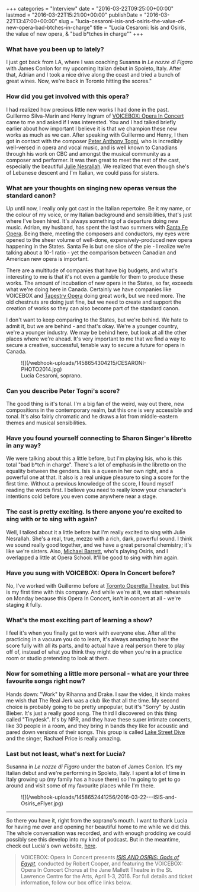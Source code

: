 +++
categories = "Interview"
date = "2016-03-22T09:25:00+00:00"
lastmod = "2016-03-22T15:21:00+00:00"
publishDate = "2016-03-22T13:47:00+00:00"
slug = "lucia-cesaroni-isis-and-osiris-the-value-of-new-opera-bad-btches-in-charge"
title = "Lucia Cesaroni: Isis and Osiris, the value of new opera, &amp; &quot;bad b*tches in charge&quot;"
+++

### What have you been up to lately?

I just got back from LA, where I was coaching Susanna in *Le nozze di Figaro* with James Conlon for my upcoming Italian debut in Spoleto, Italy. After that, Adrian and I took a nice drive along the coast and tried a bunch of great wines. Now, we're back in Toronto hitting the scores."

### How did you get involved with this opera?

I had realized how precious little new works I had done in the past. Guillermo Silva-Marin and Henry Ingram of [VOICEBOX: Opera In Concert](/scene/companies/voicebox-opera-in-concert/) came to me and asked if I was interested. You and I had talked briefly earlier about how important I believe it is that we champion these new works as much as we can. After speaking with Guillermo and Henry, I then got in contact with the composer [Peter Anthony Togni](http://www.petertogni.com/), who is incredibly well-versed in opera and vocal music, and is well known to Canadians through his work on CBC and amongst the musical community as a composer and performer. It was then great to meet the rest of the cast, especially the beautiful [Julie Nesrallah](/scene/people/julie-nesrallah/). We realized that even though she's of Lebanese descent and I'm Italian, we could pass for sisters.

### What are your thoughts on singing new operas versus the standard canon?

Up until now, I really only got cast in the Italian repertoire. Be it my name, or the colour of my voice, or my Italian background and sensibilities, that's just where I've been hired. It's always something of a departure doing new music. Adrian, my husband, has spent the last two summers with [Santa Fe Opera](/scene/companies/the-santa-fe-opera/). Being there, meeting the composers and conductors, my eyes were opened to the sheer volume of well-done, expensively-produced new opera happening in the States. Santa Fe is but one slice of the pie - I realize we're talking about a 10-1 ratio - yet the comparison between Canadian and American new opera is important. 

There are a multitude of companies that have big budgets, and what's interesting to me is that it's not even a gamble for them to produce these works. The amount of incubation of new opera in the States, so far, exceeds what we're doing here in Canada. Certainly we have companies like VOICEBOX and [Tapestry Opera](/scene/companies/tapestry-opera/) doing great work, but we need more. The old chestnuts are doing just fine, but we need to create and support the creation of works so they can also become part of the standard canon. 

I don't want to keep comparing to the States, but we're behind. We hate to admit it, but we are behind - and that's okay. We're a younger country, we're a younger industry. We may be behind here, but look at all the other places where we're ahead. It's very important to me that we find a way to secure a creative, successful, tenable way to secure a future for opera in Canada.

<figure data-type="image">![](/webhook-uploads/1458654304215/CESARONI-PHOTO2014.jpg)<figcaption>Lucia Cesaroni, soprano.</figcaption>
</figure>

### Can you describe Peter Togni's score?

The good thing is it's tonal. I'm a big fan of the weird, way out there, new compositions in the contemporary realm, but this one is very accessible and tonal. It's also fairly chromatic and he draws a lot from middle-eastern themes and musical sensibilities. 

### Have you found yourself connecting to Sharon Singer's libretto in any way?

We were talking about this a little before, but I'm playing Isis, who is this total "bad b\*tch in charge". There's a lot of emphasis in the libretto on the equality between the genders. Isis is a queen in her own right, and a powerful one at that. It also is a real unique pleasure to sing a score for the first time. Without a previous knowledge of the score, I found myself reading the words first. I believe you need to really know your character's intentions cold before you even come anywhere near a stage. 

### The cast is pretty exciting. Is there anyone you're excited to sing with or to sing with again? 

Well, I talked about it a little before but I'm really excited to sing with Julie Nesrallah. She's a real, true, mezzo with a rich, dark, powerful sound. I think we sound really good together, and we have a great personal chemistry; it's like we're sisters. Also, [Michael Barrett](/scene/people/michael-barrett/), who's playing Osiris, and I overlapped a little at Opera School. It'll be good to sing with him again. 

### Have you sung with VOICEBOX: Opera In Concert before? 

No, I've worked with Guillermo before at [Toronto Operetta Theatre](/scene/companies/toronto-operetta-theatre/), but this is my first time with this company. And while we're at it, we start rehearsals on Monday because this Opera In Concert, isn't in concert at all - we're staging it fully. 

### What's the most exciting part of learning a show?

I feel it's when you finally get to work with everyone else. After all the practicing in a vacuum you do to learn, it's always amazing to hear the score fully with all its parts, and to actual have a real person there to play off of, instead of what you think they might do when you're in a practice room or studio pretending to look at them. 

### Now for something a little more personal - what are your three favourite songs right now? 

Hands down: "Work" by Rihanna and Drake. I saw the video, it kinda makes me wish that The Real Jerk was a club like that all the time. My second choice is probably going to be pretty unpopular, but it's "Sorry" by Justin Bieber. It's just a really good song. The third I discovered on this thing called "Tinydesk". It's by NPR, and they have these super intimate concerts, like 30 people in a room, and they bring in bands they like for acoustic and pared down versions of their songs. This group is called [Lake Street Dive](http://www.lakestreetdive.com/) and the singer, Rachael Price is really amazing. 

### Last but not least, what's next for Lucia? 

Susanna in *Le nozze di Figaro* under the baton of James Conlon. It's my Italian debut and we're performing in Spoleto, Italy. I spent a lot of time in Italy growing up (my family has a house there) so I'm going to get to go around and visit some of my favourite places while I'm there. 

<figure data-type="image">
![](/webhook-uploads/1458652441256/2016-03-22---ISIS-and-Osiris_eFlyer.jpg)
</figure>

***

So there you have it, right from the soprano's mouth. I want to thank Lucia for having me over and opening her beautiful home to me while we did this. The whole conversation was recorded, and with enough prodding we could possibly see this develop into my kind of podcast. But in the meantime, check out Lucia's own website, [here](http://luciacesaroni.com/index.html). 

>VOICEBOX: Opera In Concert presents [*ISIS AND OSIRIS: Gods of Egypt*](http://www.operainconcert.com/IandO.html), conducted by Robert Cooper, and featuring the VOICEBOX: Opera In Concert Chorus at the Jane Mallett Theatre in the St. Lawrence Centre for the Arts, April 1-3, 2016. For full details and ticket information, follow our box office links below.
